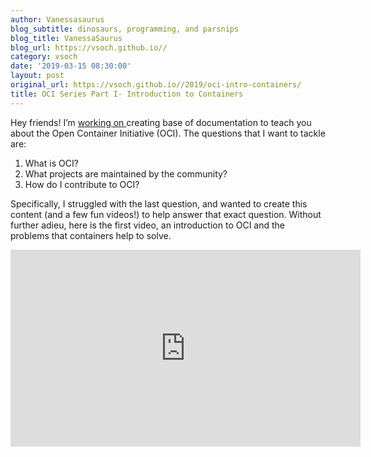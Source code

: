 ```yaml
---
author: Vanessasaurus
blog_subtitle: dinosaurs, programming, and parsnips
blog_title: VanessaSaurus
blog_url: https://vsoch.github.io//
category: vsoch
date: '2019-03-15 08:30:00'
layout: post
original_url: https://vsoch.github.io//2019/oci-intro-containers/
title: OCI Series Part I- Introduction to Containers
---
```


<p>Hey friends! I’m <a href="https://github.com/opencontainers/org/pull/9" target="_blank">working on
</a> creating base of documentation to teach you about the Open Container Initiative (OCI). The questions
that I want to tackle are:</p>

<ol class="custom-counter">
    <li>What is OCI?</li>
    <li>What projects are maintained by the community?</li>
    <li>How do I contribute to OCI?</li>
</ol>

<p>Specifically, I struggled with the last question, and wanted to create this content
(and a few fun videos!) to help answer that exact question. Without further adieu,
here is the first video, an introduction to OCI and the problems that containers
help to solve.</p>

<iframe width="560" height="315" src="https://www.youtube.com/embed/cJp86kGOAQg" frameborder="0" allow="accelerometer; autoplay; encrypted-media; gyroscope; picture-in-picture" allowfullscreen=""></iframe>
